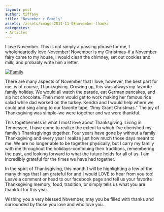 ```yaml
---
layout: post
author: tiffany
title: "November + Family"
assets: /assets/images2011-11-08november-thanks
categories: 
- Articles
---
```


I love November. This is not simply a passing phrase for me, I wholeheartedly love November! November is my Christmas–if a November fairy came to my house, I would clean the chimney, set out cookies and milk, and probably write him a letter.

[![](jekyll_uploads/2011/11/290127_10150262007229332_675984331_7659481_1956671_o-325x195.jpg "Family")](http://www.sweetpeonies.com/2011/11/november-thanks/290127_10150262007229332_675984331_7659481_1956671_o/)

There are many aspects of November that I love, however, the best part for me, is of course, Thanksgiving. Growing up, this was always my favorite family holiday. We would all watch the parade, eat German pancakes, and sip hot chocolate. Then mom would get to work making her famous rice salad while dad worked on the turkey. Kendra and I would help where we could and sing along to our favorite tape, “Amy Grant Christmas.” The joy of Thanksgiving was simple–we were together and we were thankful.

This togetherness is what I most love about Thanksgiving. Living in Tennessee, I have come to realize the extent to which I’ve cherished my family’s Thanksgivings together. Four years have gone by without a family Thanksgiving and every year I realize just how much those days meant to me. We are no longer able to be together physically, but I carry my family with me throughout the holidays–continuing their traditions, remembering the past, and looking forward to what the future holds for all of us. I am incredibly grateful for the times we have had together.

In the spirit of Thanksgiving, this month I will be highlighting a few of the many things that I am grateful for and I would LOVE to hear from you too! Leave a comment or head to our facebook page and tell us your favorite Thanksgiving memory, food, tradition, or simply tells us what you are thankful for this year.

Wishing you a very blessed November, may you be filled with thanks and surrounded by those you love and who love you.